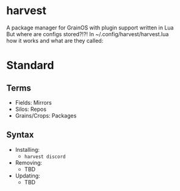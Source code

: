# harvest
A package manager for GrainOS with plugin support written in Lua  
But where are configs stored?!?! In ~/.config/harvest/harvest.lua  
how it works and what are they called:
# Standard

## Terms
- Fields: Mirrors
- Silos: Repos
- Grains/Crops: Packages


## Syntax

- Installing:
    - `harvest discord`
- Removing:
    - TBD
- Updating:
    - TBD
